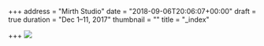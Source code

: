 +++
address = "Mirth Studio"
date = "2018-09-06T20:06:07+00:00"
draft = true
duration = "Dec 1–11, 2017"
thumbnail = ""
title = "_index"

+++
![](/uploads/CafeForgot_Lida_Look1_012.jpg)